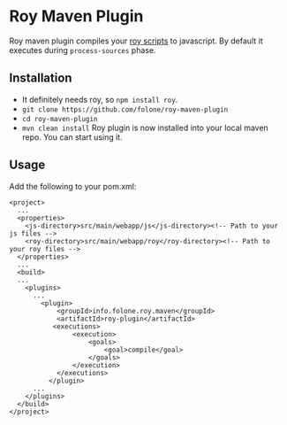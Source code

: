 # Roy Maven Plugin
Roy maven plugin compiles your [roy scripts](http://roy.brianmckenna.org/ "roy scripts") to javascript. By default it executes during `process-sources` phase.

## Installation
* It definitely needs roy, so `npm install roy`.
* `git clone https://github.com/folone/roy-maven-plugin`
* `cd roy-maven-plugin`
* `mvn clean install`
Roy plugin is now installed into your local maven repo. You can start using it.

## Usage
Add the following to your pom.xml:

    <project>
      ...
      <properties>
        <js-directory>src/main/webapp/js</js-directory><!-- Path to your js files -->
        <roy-directory>src/main/webapp/roy</roy-directory><!-- Path to your roy files -->
      </properties>
      ...
      <build>
      ...
        <plugins>
          ...
            <plugin>
                <groupId>info.folone.roy.maven</groupId>
                <artifactId>roy-plugin</artifactId>
               <executions>
                    <execution>
                        <goals>
                            <goal>compile</goal>
                        </goals>
                    </execution>
                </executions>
              </plugin>
          ...
        </plugins>
      </build>
    </project>
